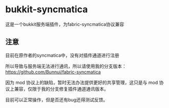 # bukkit-syncmatica
这是一个bukkit服务端插件，为fabric-syncmatica协议兼容

## 注意

目前在原作者的syncmatica中，没有对插件通道进行注册

所以导致与服务端无法进行通讯，所以请使用我的分支版本：https://github.com/Bunnui/fabric-syncmatica

因为 mod 协议上的缺陷，暂时无法办法提供更好的共享管理，这只是与 mod 协议上兼容，仅限于我的分支修复插件通道通讯版本。

目前可以正常操作，但是否还有bug还得测试反馈。
